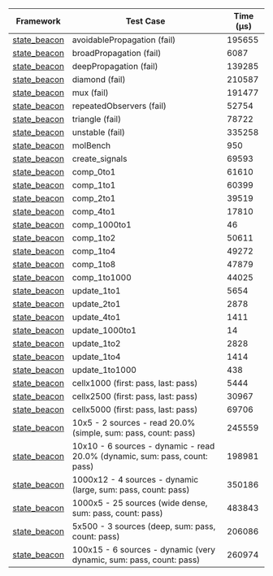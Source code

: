| Framework | Test Case | Time (μs) |
| --- | --- | --- |
| [state_beacon](https://github.com/jinyus/dart_beacon) | avoidablePropagation (fail) | 195655 |
| [state_beacon](https://github.com/jinyus/dart_beacon) | broadPropagation (fail) | 6087 |
| [state_beacon](https://github.com/jinyus/dart_beacon) | deepPropagation (fail) | 139285 |
| [state_beacon](https://github.com/jinyus/dart_beacon) | diamond (fail) | 210587 |
| [state_beacon](https://github.com/jinyus/dart_beacon) | mux (fail) | 191477 |
| [state_beacon](https://github.com/jinyus/dart_beacon) | repeatedObservers (fail) | 52754 |
| [state_beacon](https://github.com/jinyus/dart_beacon) | triangle (fail) | 78722 |
| [state_beacon](https://github.com/jinyus/dart_beacon) | unstable (fail) | 335258 |
| [state_beacon](https://github.com/jinyus/dart_beacon) | molBench | 950 |
| [state_beacon](https://github.com/jinyus/dart_beacon) | create_signals | 69593 |
| [state_beacon](https://github.com/jinyus/dart_beacon) | comp_0to1 | 61610 |
| [state_beacon](https://github.com/jinyus/dart_beacon) | comp_1to1 | 60399 |
| [state_beacon](https://github.com/jinyus/dart_beacon) | comp_2to1 | 39519 |
| [state_beacon](https://github.com/jinyus/dart_beacon) | comp_4to1 | 17810 |
| [state_beacon](https://github.com/jinyus/dart_beacon) | comp_1000to1 | 46 |
| [state_beacon](https://github.com/jinyus/dart_beacon) | comp_1to2 | 50611 |
| [state_beacon](https://github.com/jinyus/dart_beacon) | comp_1to4 | 49272 |
| [state_beacon](https://github.com/jinyus/dart_beacon) | comp_1to8 | 47879 |
| [state_beacon](https://github.com/jinyus/dart_beacon) | comp_1to1000 | 44025 |
| [state_beacon](https://github.com/jinyus/dart_beacon) | update_1to1 | 5654 |
| [state_beacon](https://github.com/jinyus/dart_beacon) | update_2to1 | 2878 |
| [state_beacon](https://github.com/jinyus/dart_beacon) | update_4to1 | 1411 |
| [state_beacon](https://github.com/jinyus/dart_beacon) | update_1000to1 | 14 |
| [state_beacon](https://github.com/jinyus/dart_beacon) | update_1to2 | 2828 |
| [state_beacon](https://github.com/jinyus/dart_beacon) | update_1to4 | 1414 |
| [state_beacon](https://github.com/jinyus/dart_beacon) | update_1to1000 | 438 |
| [state_beacon](https://github.com/jinyus/dart_beacon) | cellx1000 (first: pass, last: pass) | 5444 |
| [state_beacon](https://github.com/jinyus/dart_beacon) | cellx2500 (first: pass, last: pass) | 30967 |
| [state_beacon](https://github.com/jinyus/dart_beacon) | cellx5000 (first: pass, last: pass) | 69706 |
| [state_beacon](https://github.com/jinyus/dart_beacon) | 10x5 - 2 sources - read 20.0% (simple, sum: pass, count: pass) | 245559 |
| [state_beacon](https://github.com/jinyus/dart_beacon) | 10x10 - 6 sources - dynamic - read 20.0% (dynamic, sum: pass, count: pass) | 198981 |
| [state_beacon](https://github.com/jinyus/dart_beacon) | 1000x12 - 4 sources - dynamic (large, sum: pass, count: pass) | 350186 |
| [state_beacon](https://github.com/jinyus/dart_beacon) | 1000x5 - 25 sources (wide dense, sum: pass, count: pass) | 483843 |
| [state_beacon](https://github.com/jinyus/dart_beacon) | 5x500 - 3 sources (deep, sum: pass, count: pass) | 206086 |
| [state_beacon](https://github.com/jinyus/dart_beacon) | 100x15 - 6 sources - dynamic (very dynamic, sum: pass, count: pass) | 260974 |
